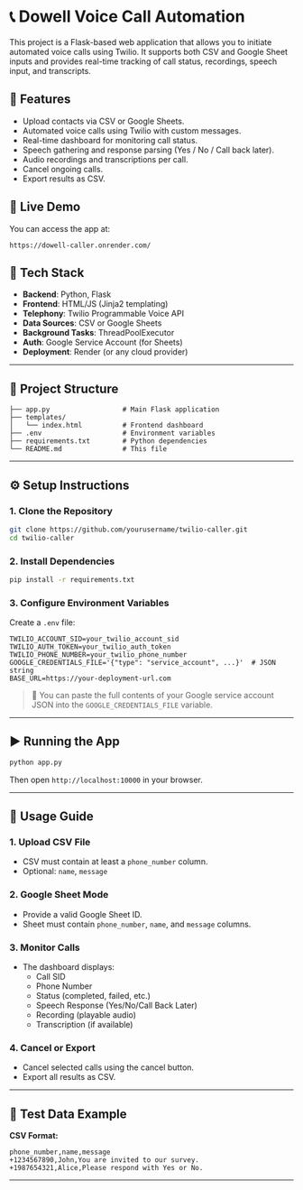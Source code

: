 
# 📞 Dowell Voice Call Automation

This project is a Flask-based web application that allows you to initiate automated voice calls using Twilio. It supports both CSV and Google Sheet inputs and provides real-time tracking of call status, recordings, speech input, and transcripts.

## 🌟 Features

- Upload contacts via CSV or Google Sheets.
- Automated voice calls using Twilio with custom messages.
- Real-time dashboard for monitoring call status.
- Speech gathering and response parsing (Yes / No / Call back later).
- Audio recordings and transcriptions per call.
- Cancel ongoing calls.
- Export results as CSV.

## 🚀 Live Demo

You can access the app at:

```
https://dowell-caller.onrender.com/
```

## 🧰 Tech Stack

- **Backend**: Python, Flask
- **Frontend**: HTML/JS (Jinja2 templating)
- **Telephony**: Twilio Programmable Voice API
- **Data Sources**: CSV or Google Sheets
- **Background Tasks**: ThreadPoolExecutor
- **Auth**: Google Service Account (for Sheets)
- **Deployment**: Render (or any cloud provider)

---

## 📁 Project Structure

```
├── app.py                  # Main Flask application
├── templates/
│   └── index.html          # Frontend dashboard
├── .env                    # Environment variables
├── requirements.txt        # Python dependencies
└── README.md               # This file
```

---

## ⚙️ Setup Instructions

### 1. Clone the Repository

```bash
git clone https://github.com/yourusername/twilio-caller.git
cd twilio-caller
```

### 2. Install Dependencies

```bash
pip install -r requirements.txt
```

### 3. Configure Environment Variables

Create a `.env` file:

```dotenv
TWILIO_ACCOUNT_SID=your_twilio_account_sid
TWILIO_AUTH_TOKEN=your_twilio_auth_token
TWILIO_PHONE_NUMBER=your_twilio_phone_number
GOOGLE_CREDENTIALS_FILE='{"type": "service_account", ...}'  # JSON string
BASE_URL=https://your-deployment-url.com
```

> 🔐 You can paste the full contents of your Google service account JSON into the `GOOGLE_CREDENTIALS_FILE` variable.

---

## ▶️ Running the App

```bash
python app.py
```

Then open `http://localhost:10000` in your browser.

---

## 📝 Usage Guide

### 1. Upload CSV File

- CSV must contain at least a `phone_number` column.
- Optional: `name`, `message`

### 2. Google Sheet Mode

- Provide a valid Google Sheet ID.
- Sheet must contain `phone_number`, `name`, and `message` columns.

### 3. Monitor Calls

- The dashboard displays:
  - Call SID
  - Phone Number
  - Status (completed, failed, etc.)
  - Speech Response (Yes/No/Call Back Later)
  - Recording (playable audio)
  - Transcription (if available)

### 4. Cancel or Export

- Cancel selected calls using the cancel button.
- Export all results as CSV.

---

## 🧪 Test Data Example

**CSV Format:**

```csv
phone_number,name,message
+1234567890,John,You are invited to our survey.
+1987654321,Alice,Please respond with Yes or No.
```

---

